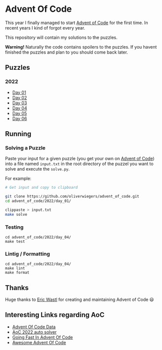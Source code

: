# Advent Of Code

This year I finally managed to start [Advent of Code](https://adventofcode.com/)
for the first time. In recent years I kind of forgot every year.

This repository will contain my solutions to the puzzles.

**Warning!** Naturally the code contains spoilers to the puzzles. If you havent
finished the puzzles and plan to you should come back later.

## Puzzles

### 2022

- [Day 01](./2022/day_01)
- [Day 02](./2022/day_02)
- [Day 03](./2022/day_03)
- [Day 04](./2022/day_04)
- [Day 05](./2022/day_05)
- [Day 06](./2022/day_06)

## Running

### Solving a Puzzle

Paste your input for a given puzzle (you get your own on
[Advent of Code](https://adventofcode.com/)) into a file named `input.txt` in
the root directory of the puzzel you want to solve and execute the `solve.py`.

For example:

```bash
# Get input and copy to clipboard

git clone https://github.com/oliverwiegers/advent_of_code.git
cd advent_of_code/2022/day_01/

clippaste > input.txt
make solve
```

### Testing

```
cd advent_of_code/2022/day_04/
make test
```

### Lintig / Formatting

```
cd advent_of_code/2022/day_04/
make lint
make format
```

## Thanks

Huge thanks to [Eric Wastl](https://github.com/topaz) for creating and
maintaining Advent of Code :smiley:

## Interesting Links regarding AoC

- [Advent Of Code Data](https://github.com/wimglenn/advent-of-code-data)
- [AoC 2022 auto solver](https://github.com/ostwilkens/aoc2022)
- [Going Fast In Advent Of Code](https://kevinyap.ca/2019/12/going-fast-in-advent-of-code/)
- [Awesome Advent Of Code](https://github.com/Bogdanp/awesome-advent-of-code)
